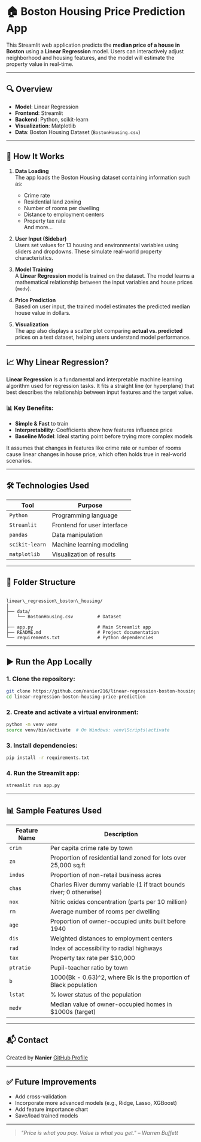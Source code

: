 
# 🏠 Boston Housing Price Prediction App

This Streamlit web application predicts the **median price of a house in Boston** using a **Linear Regression** model. Users can interactively adjust neighborhood and housing features, and the model will estimate the property value in real-time.

---

## 🔍 Overview

- **Model**: Linear Regression
- **Frontend**: Streamlit
- **Backend**: Python, scikit-learn
- **Visualization**: Matplotlib
- **Data**: Boston Housing Dataset (`BostonHousing.csv`)

---

## 🚀 How It Works

1. **Data Loading**  
   The app loads the Boston Housing dataset containing information such as:
   - Crime rate
   - Residential land zoning
   - Number of rooms per dwelling
   - Distance to employment centers
   - Property tax rate  
   And more...

2. **User Input (Sidebar)**  
   Users set values for 13 housing and environmental variables using sliders and dropdowns. These simulate real-world property characteristics.

3. **Model Training**  
   A **Linear Regression** model is trained on the dataset. The model learns a mathematical relationship between the input variables and house prices (`medv`).

4. **Price Prediction**  
   Based on user input, the trained model estimates the predicted median house value in dollars.

5. **Visualization**  
   The app also displays a scatter plot comparing **actual vs. predicted** prices on a test dataset, helping users understand model performance.

---

## 📈 Why Linear Regression?

**Linear Regression** is a fundamental and interpretable machine learning algorithm used for regression tasks. It fits a straight line (or hyperplane) that best describes the relationship between input features and the target value.

### 📊 Key Benefits:
- **Simple & Fast** to train
- **Interpretability**: Coefficients show how features influence price
- **Baseline Model**: Ideal starting point before trying more complex models

It assumes that changes in features like crime rate or number of rooms cause linear changes in house price, which often holds true in real-world scenarios.

---

## 🛠️ Technologies Used

| Tool            | Purpose                             |
|----------------|-------------------------------------|
| `Python`        | Programming language                |
| `Streamlit`     | Frontend for user interface         |
| `pandas`        | Data manipulation                   |
| `scikit-learn`  | Machine learning modeling           |
| `matplotlib`    | Visualization of results            |

---

## 📁 Folder Structure

```

linear\_regression\_boston\_housing/
│
├── data/
│   └── BostonHousing.csv         # Dataset
│
├── app.py                        # Main Streamlit app
├── README.md                     # Project documentation
└── requirements.txt              # Python dependencies

````

---

## ▶️ Run the App Locally

### 1. Clone the repository:
```bash
git clone https://github.com/nanier216/linear-regression-boston-housing-price-prediction.git
cd linear-regression-boston-housing-price-prediction
````

### 2. Create and activate a virtual environment:

```bash
python -m venv venv
source venv/bin/activate  # On Windows: venv\Scripts\activate
```

### 3. Install dependencies:

```bash
pip install -r requirements.txt
```

### 4. Run the Streamlit app:

```bash
streamlit run app.py
```

---

## 📊 Sample Features Used

| Feature Name | Description                                                         |
| ------------ | ------------------------------------------------------------------- |
| `crim`       | Per capita crime rate by town                                       |
| `zn`         | Proportion of residential land zoned for lots over 25,000 sq.ft     |
| `indus`      | Proportion of non-retail business acres                             |
| `chas`       | Charles River dummy variable (1 if tract bounds river; 0 otherwise) |
| `nox`        | Nitric oxides concentration (parts per 10 million)                  |
| `rm`         | Average number of rooms per dwelling                                |
| `age`        | Proportion of owner-occupied units built before 1940                |
| `dis`        | Weighted distances to employment centers                            |
| `rad`        | Index of accessibility to radial highways                           |
| `tax`        | Property tax rate per \$10,000                                      |
| `ptratio`    | Pupil-teacher ratio by town                                         |
| `b`          | 1000(Bk - 0.63)^2, where Bk is the proportion of Black population   |
| `lstat`      | % lower status of the population                                    |
| `medv`       | Median value of owner-occupied homes in \$1000s (target)            |

---

## 📬 Contact

Created by **Nanier**
[GitHub Profile](https://github.com/nanier216)

---

## ✅ Future Improvements

* Add cross-validation
* Incorporate more advanced models (e.g., Ridge, Lasso, XGBoost)
* Add feature importance chart
* Save/load trained models

---

> *"Price is what you pay. Value is what you get." – Warren Buffett*
